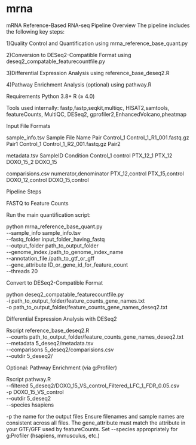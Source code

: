 # mrna
mRNA Reference-Based RNA-seq Pipeline
Overview
The pipeline includes the following key steps:

1)Quality Control and Quantification using mrna_reference_base_quant.py

2)Conversion to DESeq2-Compatible Format using deseq2_compatable_featurecountfile.py

3)Differential Expression Analysis using reference_base_deseq2.R

4)Pathway Enrichment Analysis (optional) using pathway.R

 Requirements
Python 3.8+
R (≥ 4.0)

Tools used internally: fastp,fastp,seqkit,multiqc, HISAT2,samtools, featureCounts, MultiQC, DESeq2, gprofiler2,EnhancedVolcano,pheatmap

Input File Formats

sample_info.tsv
Sample	File Name	Pair
Control_1	Control_1_R1_001.fastq.gz	Pair1
Control_1	Control_1_R2_001.fastq.gz	Pair2

metadata.tsv
SampleID	Condition
Control_1	control
PTX_12_1	PTX_12
DOXO_15_2	DOXO_15

comparisions.csv
numerator,denominator
PTX_12,control
PTX_15,control
DOXO_12,control
DOXO_15,control

Pipeline Steps

FASTQ to Feature Counts

Run the main quantification script:

python mrna_reference_base_quant.py \
  --sample_info sample_info.tsv \
  --fastq_folder input_folder_having_fastq \
  --output_folder path_to_output_folder \
  --genome_index /path_to_genome_index_name \
  --annotation_file /path_to_gtf_or_gff \
  --gene_attribute ID_or_gene_id_for_feature_count \
  --threads 20

Convert to DESeq2-Compatible Format

python deseq2_compatable_featurecountfile.py \
  -i path_to_output_folder/feature_counts_gene_names.txt \
  -o path_to_output_folder/feature_counts_gene_names_deseq2.txt

Differential Expression Analysis with DESeq2

Rscript reference_base_deseq2.R \
  --counts path_to_output_folder/feature_counts_gene_names_deseq2.txt \
  --metadata 5_deseq2/metadata.tsv \
  --comparisons 5_deseq2/comparisions.csv \
  --outdir 5_deseq2/

 Optional: Pathway Enrichment (via g:Profiler)
 
Rscript pathway.R \
  --filtered 5_deseq2/DOXO_15_VS_control_Filtered_LFC_1_FDR_0.05.csv \
  -p DOXO_15_VS_control \
  --outdir 5_deseq2 \
  --species hsapiens

-p the name for the output files
Ensure filenames and sample names are consistent across all files.
The gene_attribute must match the attribute in your GTF/GFF used by featureCounts.
Set --species appropriately for g:Profiler (hsapiens, mmusculus, etc.)
